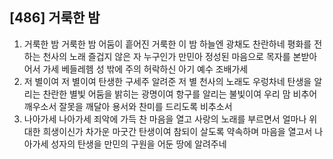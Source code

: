 ## [486] 거룩한 밤

1) 거룩한 밤 거룩한 밤 어둠이 흩어진 거룩한 이 밤 하늘엔 광채도 찬란하네 평화를 전하는 천사의 노래 즐겁지 않은 자 누구인가 만민아 정성된 마음으로 목자를 본받아 어서 가세 베들레헴 성 밖에 주의 허락하신 아기 예수 조배가세
2) 저 별이여 저 별이여 탄생한 구세주 알려준 저 별 천사의 노래도 우렁차네 탄생을 알리는 찬란한 별빛 어둠을 밝히는 광명이여 항구를 알리는 불빛이여 우리 맘 비추어 깨우소서 잘못을 깨달아 용서와 찬미를 드리도록 비추소서
3) 나아가세 나아가세 죄악에 가득 찬 마음을 열고 사랑의 노래를 부르면서 얼마나 위대한 희생이신가 차가운 마굿간 탄생이여 참되이 살도록 약속하며 마음을 열고서 나아가세 성자의 탄생을 만민의 구원을 어둔 땅에 알려주네
